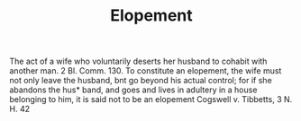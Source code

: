 ---
title: Elopement
letter: E
permalink: "/definitions/bld-elopement.html"
body: The act of a wife who voluntarily deserts her husband to cohabit with another
  man. 2 Bl. Comm. 130. To constitute an elopement, the wife must not only leave the
  husband, bnt go beyond his actual control; for if she abandons the hus* band, and
  goes and lives in adultery in a house belonging to him, it is said not to be an
  elopement Cogswell v. Tibbetts, 3 N. H. 42
published_at: '2018-07-07'
source: Black's Law Dictionary 2nd Ed (1910)
layout: post
---